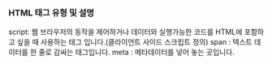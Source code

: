 ### HTML 태그 유형 및 설명

script: 웹 브라우저의 동작을 제어하거나 데이터와 실행가능한 코드를 HTML에 포함하고 싶을 때 사용하는 태그 입니다.(클라이언트 사이드 스크립트 정의)
span : 텍스트 데이터를 한 줄로 감싸는 태그입니다.
meta : 메타데이터를 넣어 놓는 곳입니다.